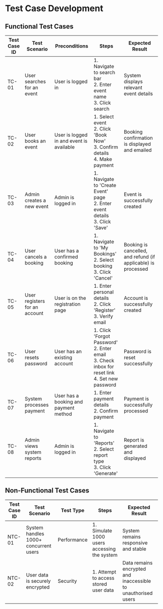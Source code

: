 # Test Case Development

## Functional Test Cases

| Test Case ID | Test Scenario | Preconditions | Steps | Expected Result |
|-------------|--------------|--------------|-------|----------------|
| TC-01 | User searches for an event | User is logged in | 1. Navigate to search bar <br> 2. Enter event name <br> 3. Click search | System displays relevant event details |
| TC-02 | User books an event | User is logged in and event is available | 1. Select event <br> 2. Click 'Book Now' <br> 3. Confirm details <br> 4. Make payment | Booking confirmation is displayed and emailed |
| TC-03 | Admin creates a new event | Admin is logged in | 1. Navigate to 'Create Event' page <br> 2. Enter event details <br> 3. Click 'Save' | Event is successfully created |
| TC-04 | User cancels a booking | User has a confirmed booking | 1. Navigate to 'My Bookings' <br> 2. Select booking <br> 3. Click 'Cancel' | Booking is cancelled, and refund (if applicable) is processed |
| TC-05 | User registers for an account | User is on the registration page | 1. Enter personal details <br> 2. Click 'Register' <br> 3. Verify email | Account is successfully created |
| TC-06 | User resets password | User has an existing account | 1. Click 'Forgot Password' <br> 2. Enter email <br> 3. Check inbox for reset link <br> 4. Set new password | Password is reset successfully |
| TC-07 | System processes payment | User has a booking and payment method | 1. Enter payment details <br> 2. Confirm payment | Payment is successfully processed |
| TC-08 | Admin views system reports | Admin is logged in | 1. Navigate to 'Reports' <br> 2. Select report type <br> 3. Click 'Generate' | Report is generated and displayed |

## Non-Functional Test Cases

| Test Case ID | Test Scenario | Test Type | Steps | Expected Result |
|-------------|--------------|----------|-------|----------------|
| NTC-01 | System handles 1000+ concurrent users | Performance | 1. Simulate 1000 users accessing the system | System remains responsive and stable |
| NTC-02 | User data is securely encrypted | Security | 1. Attempt to access stored user data | Data remains encrypted and inaccessible to unauthorised users |
